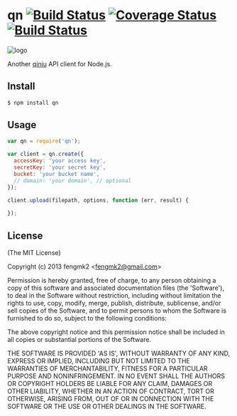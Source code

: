 qn [![Build Status](https://secure.travis-ci.org/fengmk2/qn.png)](http://travis-ci.org/fengmk2/qn) [![Coverage Status](https://coveralls.io/repos/fengmk2/qn/badge.png)](https://coveralls.io/r/fengmk2/qn) [![Build Status](https://drone.io/github.com/fengmk2/qn/status.png)](https://drone.io/github.com/fengmk2/qn/latest)
=======

![logo](https://raw.github.com/fengmk2/qn/master/logo.png)

Another [qiniu](http://docs.qiniu.com/api/) API client for Node.js.

## Install

```bash
$ npm install qn
```

## Usage

```js
var qn = require('qn');

var client = qn.create({
  accessKey: 'your access key',
  secretKey: 'your secret key',
  bucket: 'your bucket name',
  // domain: 'your domain', // optional
});

client.upload(filepath, options, function (err, result) {
  
});
```

## License 

(The MIT License)

Copyright (c) 2013 fengmk2 &lt;fengmk2@gmail.com&gt;

Permission is hereby granted, free of charge, to any person obtaining
a copy of this software and associated documentation files (the
'Software'), to deal in the Software without restriction, including
without limitation the rights to use, copy, modify, merge, publish,
distribute, sublicense, and/or sell copies of the Software, and to
permit persons to whom the Software is furnished to do so, subject to
the following conditions:

The above copyright notice and this permission notice shall be
included in all copies or substantial portions of the Software.

THE SOFTWARE IS PROVIDED 'AS IS', WITHOUT WARRANTY OF ANY KIND,
EXPRESS OR IMPLIED, INCLUDING BUT NOT LIMITED TO THE WARRANTIES OF
MERCHANTABILITY, FITNESS FOR A PARTICULAR PURPOSE AND NONINFRINGEMENT.
IN NO EVENT SHALL THE AUTHORS OR COPYRIGHT HOLDERS BE LIABLE FOR ANY
CLAIM, DAMAGES OR OTHER LIABILITY, WHETHER IN AN ACTION OF CONTRACT,
TORT OR OTHERWISE, ARISING FROM, OUT OF OR IN CONNECTION WITH THE
SOFTWARE OR THE USE OR OTHER DEALINGS IN THE SOFTWARE.
